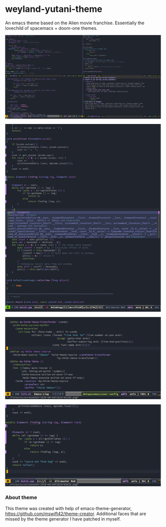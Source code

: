 # weyland-yutani-theme
An emacs theme based on the Alien movie franchise.
Essentially the lovechild of spacemacs + doom-one themes.

![Image of theme](screenshot.png)

![Image of theme](completion-popup.png)

![Image of theme](screenshot-elisp.png)

![Image of theme](screenshot-c-lang.png)

### About theme
This theme was created with help of emacs-theme-generator, https://github.com/mswift42/theme-creator.
Additional faces that are missed by the theme generator I have patched in myself.
